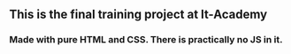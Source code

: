 ## This is the final training project at It-Academy

### Made with pure HTML and CSS. There is practically no JS in it.
